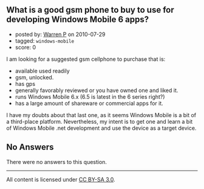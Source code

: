 ## What is a good gsm phone to buy to use for developing Windows Mobile 6 apps?

- posted by: [Warren  P](https://stackexchange.com/users/-1/501-warren-p) on 2010-07-29
- tagged: `windows-mobile`
- score: 0

<p>I am looking for a suggested gsm cellphone to purchase that is:</p>

<ul>
<li>available used readily</li>
<li>gsm, unlocked.</li>
<li>has gps</li>
<li>generally favorably reviewed or you have owned one and liked it.</li>
<li>runs Windows Mobile 6.x (6.5 is latest in the 6 series right?)</li>
<li>has a large amount of shareware or commercial apps for it.</li>
</ul>

<p>I have my doubts about that last one, as it seems Windows Mobile is a bit of a third-place platform. Nevertheless, my intent is to get one and learn a bit of Windows Mobile .net development and use the device as a target device.</p>


## No Answers

There were no answers to this question.


---

All content is licensed under [CC BY-SA 3.0](https://creativecommons.org/licenses/by-sa/3.0/).
